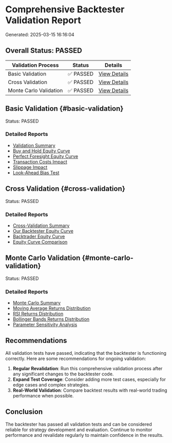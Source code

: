 # Comprehensive Backtester Validation Report

Generated: 2025-03-15 16:16:04

## Overall Status: PASSED

| Validation Process | Status | Details |
|-------------------|--------|--------|
| Basic Validation | ✅ PASSED | [View Details](#basic-validation) |
| Cross Validation | ✅ PASSED | [View Details](#cross-validation) |
| Monte Carlo Validation | ✅ PASSED | [View Details](#monte-carlo-validation) |

## Basic Validation {#basic-validation}

Status: PASSED

### Detailed Reports

- [Validation Summary](summary.txt)
- [Buy and Hold Equity Curve](buy_and_hold_equity.png)
- [Perfect Foresight Equity Curve](perfect_foresight_equity.png)
- [Transaction Costs Impact](transaction_costs.png)
- [Slippage Impact](slippage.png)
- [Look-Ahead Bias Test](look_ahead_bias.png)

## Cross Validation {#cross-validation}

Status: PASSED

### Detailed Reports

- [Cross-Validation Summary](../cross_validation/summary.txt)
- [Our Backtester Equity Curve](../backtest/btc_equity_curve.png)
- [Backtrader Equity Curve](../backtest/btc_equity_curve.png)
- [Equity Curve Comparison](../backtest/btc_equity_curve.png)

## Monte Carlo Validation {#monte-carlo-validation}

Status: PASSED

### Detailed Reports

- [Monte Carlo Summary](../monte_carlo/summary.txt)
- [Moving Average Returns Distribution](../monte_carlo/MovingAverageCrossover_returns_histogram.png)
- [RSI Returns Distribution](../monte_carlo/RSIStrategy_returns_histogram.png)
- [Bollinger Bands Returns Distribution](../monte_carlo/BollingerBandsStrategy_returns_histogram.png)
- [Parameter Sensitivity Analysis](../monte_carlo/MovingAverageCrossover_parameter_sensitivity.csv)

## Recommendations

All validation tests have passed, indicating that the backtester is functioning correctly. Here are some recommendations for ongoing validation:

1. **Regular Revalidation**: Run this comprehensive validation process after any significant changes to the backtester code.
2. **Expand Test Coverage**: Consider adding more test cases, especially for edge cases and complex strategies.
3. **Real-World Validation**: Compare backtest results with real-world trading performance when possible.

## Conclusion

The backtester has passed all validation tests and can be considered reliable for strategy development and evaluation. Continue to monitor performance and revalidate regularly to maintain confidence in the results.
